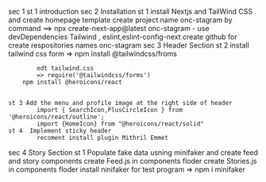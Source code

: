 sec 1
    st 1 introduction
sec 2 Installation 
    st 1 install Nextjs and TailWind CSS and create homepage template
        create project name onc-stagram by command ==> npx create-next-app@latest onc-stagram
        - use devDependencies Tailwind , eslint,eslint-config-next
        create github for create respositories names onc-stagram
sec 3 Header Section
    st 2  install tailwind css form
            => npm install @tailwindcss/froms
            
            edt tailwind.css
            => require('@tailwindcss/forms')
        npm install @heroicons/react


    st 3 Add the menu and profile image at the right side of header
            import { SearchIcon,PlusCircleIcon } from '@heroicons/react/outline';
            import {HomeIcon} from "@heroicons/react/solid"
    st 4  Implement sticky header
            recoment install plugin Mithril Emmet
sec 4   Story Section
    st 1  Populate fake data usning minifaker and create feed and story components
        create Feed.js in components floder
        create Stories.js in components floder
        install ninifaker for test program
        => npm i minifaker

            
        


